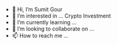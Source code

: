 - 👋 Hi, I’m Sumit Gour
- 👀 I’m interested in ... Crypto Investment
- 🌱 I’m currently learning ...
- 💞️ I’m looking to collaborate on ...
- 📫 How to reach me ...

<!---
Sparta786/Sparta786 is a ✨ special ✨ repository because its `README.md` (this file) appears on your GitHub profile.
You can click the Preview link to take a look at your changes.
--->

